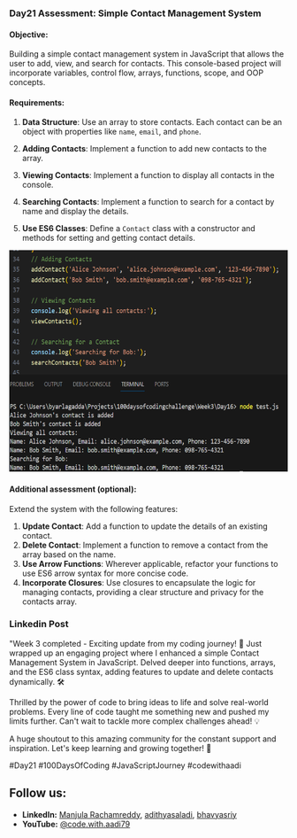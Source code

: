 ### Day21 Assessment: Simple Contact Management System

#### Objective:
Building a simple contact management system in JavaScript that allows the user to add, view, and search for contacts. This console-based project will incorporate variables, control flow, arrays, functions, scope, and OOP concepts.

#### Requirements:

1. **Data Structure**: Use an array to store contacts. Each contact can be an object with properties like `name`, `email`, and `phone`.

2. **Adding Contacts**: Implement a function to add new contacts to the array.

3. **Viewing Contacts**: Implement a function to display all contacts in the console.

4. **Searching Contacts**: Implement a function to search for a contact by name and display the details.

5. **Use ES6 Classes**: Define a `Contact` class with a constructor and methods for setting and getting contact details.

<center><img src="https://github.com/adithyasai/100daysofcodingchallenge/blob/main/images/week3_ss9.png" width="800" height="400"></center>

#### Additional assessment (optional):
Extend the system with the following features:

1. **Update Contact**: Add a function to update the details of an existing contact.
2. **Delete Contact**: Implement a function to remove a contact from the array based on the name.
3. **Use Arrow Functions**: Wherever applicable, refactor your functions to use ES6 arrow syntax for more concise code.
4. **Incorporate Closures**: Use closures to encapsulate the logic for managing contacts, providing a clear structure and privacy for the contacts array.

### Linkedin Post
"Week 3 completed - Exciting update from my coding journey! 🚀 Just wrapped up an engaging project where I enhanced a simple Contact Management System in JavaScript. Delved deeper into functions, arrays, and the ES6 class syntax, adding features to update and delete contacts dynamically. 🛠️

Thrilled by the power of code to bring ideas to life and solve real-world problems. Every line of code taught me something new and pushed my limits further. Can't wait to tackle more complex challenges ahead! 💡

A huge shoutout to this amazing community for the constant support and inspiration. Let's keep learning and growing together! 🌱

#Day21 #100DaysOfCoding #JavaScriptJourney #codewithaadi

## Follow us:
- **LinkedIn:** [Manjula Rachamreddy](https://www.linkedin.com/in/manjula-rachamreddy-182001255/), [adithyasaladi](https://www.linkedin.com/in/adithyasaladi/), [bhavyasriy](https://www.linkedin.com/in/bhavyasriy/)
- **YouTube:** [@code.with.aadi79](https://www.youtube.com/@Code.with.aadi79)

